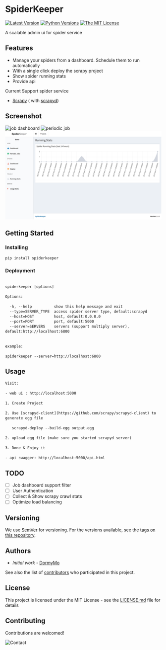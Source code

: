 # SpiderKeeper

[![Latest Version](http://img.shields.io/pypi/v/SpiderKeeper.svg)](https://pypi.python.org/pypi/SpiderKeeper)
[![Python Versions](http://img.shields.io/pypi/pyversions/SpiderKeeper.svg)](https://pypi.python.org/pypi/SpiderKeeper)
[![The MIT License](http://img.shields.io/badge/license-MIT-blue.svg)](https://github.com/DormyMo/SpiderKeeper/blob/master/LICENSE)
   
A scalable admin ui for spider service 

## Features

- Manage your spiders from a dashboard. Schedule them to run automatically
- With a single click deploy the scrapy project
- Show spider running stats
- Provide api


Current Support spider service
- [Scrapy](https://github.com/scrapy/scrapy) ( with [scrapyd](https://github.com/scrapy/scrapyd))

## Screenshot
![job dashboard](https://raw.githubusercontent.com/DormyMo/SpiderKeeper/master/screenshot/screenshot_1.png)
![periodic job](https://raw.githubusercontent.com/DormyMo/SpiderKeeper/master/screenshot/screenshot_2.png)
![running stats](https://raw.githubusercontent.com/DormyMo/SpiderKeeper/master/screenshot/screenshot_3.png)

## Getting Started


### Installing


```
pip install spiderkeeper
```

### Deployment

``` 

spiderkeeper [options]

Options:

  -h, --help          show this help message and exit
  --type=SERVER_TYPE  access spider server type, default:scrapyd
  --host=HOST         host, default:0.0.0.0
  --port=PORT         port, default:5000
  --server=SERVERS    servers (support multiply server), default:http://localhost:6800
  

example:

spiderkeeper --server=http://localhost:6800

```

## Usage

```
Visit: 

- web ui : http://localhost:5000

1. Create Project

2. Use [scrapyd-client](https://github.com/scrapy/scrapyd-client) to generate egg file 

   scrapyd-deploy --build-egg output.egg

2. upload egg file (make sure you started scrapyd server)

3. Done & Enjoy it

- api swagger: http://localhost:5000/api.html

```

## TODO
- [ ] Job dashboard support filter
- [ ] User Authentication
- [ ] Collect & Show scrapy crawl stats
- [ ] Optimize load balancing

## Versioning

We use [SemVer](http://semver.org/) for versioning. For the versions available, see the [tags on this repository](https://github.com/DormyMo/SpiderKeeper/tags). 

## Authors

- *Initial work* - [DormyMo](https://github.com/DormyMo)

See also the list of [contributors](https://github.com/DormyMo/SpiderKeeper/contributors) who participated in this project.

## License

This project is licensed under the MIT License - see the [LICENSE.md](LICENSE.md) file for details

## Contributing

Contributions are welcomed!

![Contact](https://raw.githubusercontent.com/DormyMo/SpiderKeeper/master/screenshot/qqgroup_qrcode.png)
